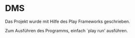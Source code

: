 DMS 
===

Das Projekt wurde mit Hilfe des Play Frameworks geschrieben.

Zum Ausführen des Programms, einfach `play run' ausführen.
